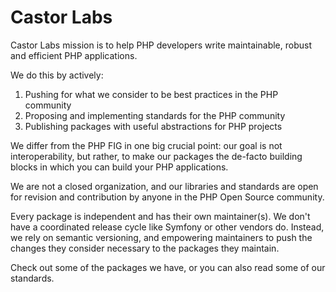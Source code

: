 # Castor Labs

Castor Labs mission is to help PHP developers write maintainable, robust and efficient PHP applications.

We do this by actively:

1. Pushing for what we consider to be best practices in the PHP community
2. Proposing and implementing standards for the PHP community
3. Publishing packages with useful abstractions for PHP projects

We differ from the PHP FIG in one big crucial point: our goal is not interoperability, but rather, to make our
packages the de-facto building blocks in which you can build your PHP applications.

We are not a closed organization, and our libraries and standards are open for revision and contribution by anyone
in the PHP Open Source community.

Every package is independent and has their own maintainer(s). We don't have a coordinated release cycle like
Symfony or other vendors do. Instead, we rely on semantic versioning, and empowering maintainers to push the changes
they consider necessary to the packages they maintain.

Check out some of the packages we have, or you can also read some of our standards.